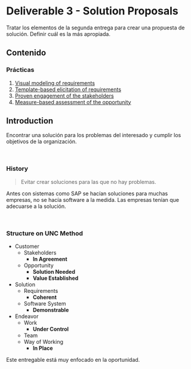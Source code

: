 # Deliverable 3 - Solution Proposals

Tratar los elementos de la segunda entrega para crear una propuesta de solución. Definir cuál es la más apropiada.

## Contenido

### Prácticas

1. [Visual modeling of requirements](/Deliverable3/Practices/1_Visual_Modeling.md)
2. [Template-based elicitation of requirements](/Deliverable3/Practices/2_Template_Based.md)
3. [Proven engagement of the stakeholders](/Deliverable3/Practices/3_Proven_Engagement.md)
4. [Measure-based assessment of the opportunity](/Deliverable3/Practices/4_Measure_Based.md)

## Introduction

Encontrar una solución para los problemas del interesado y cumplir los objetivos de la organización.

&nbsp;

### History

> Evitar crear soluciones para las que no hay problemas.

Antes con sistemas como SAP se hacían soluciones para muchas empresas, no se hacía software a la medida. Las empresas tenían que adecuarse a la solución.

&nbsp;

### Structure on UNC Method

- Customer
  - Stakeholders
    - **In Agreement**
  - Opportunity
    - **Solution Needed**
    - **Value Established**
- Solution
  - Requirements
    - **Coherent**
  - Software System
    - **Demonstrable**
- Endeavor
  - Work
    - **Under Control**
  - Team
  - Way of Working
    - **In Place**

Este entregable está muy enfocado en la oportunidad.

